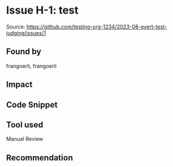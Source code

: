 # Issue H-1: test 

Source: https://github.com/testing-org-1234/2023-08-evert-test-judging/issues/1 

## Found by 
frangoerli, frangoerli
## Impact

## Code Snippet

## Tool used

Manual Review

## Recommendation


